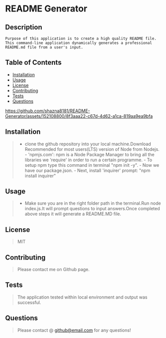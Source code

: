 
  # README Generator

  ##  Description 
    Purpose of this application is to create a high quality README file. This command-line application dynamically generates a professional README.md file from a user's input.

  ## Table of Contents 
   - [Installation](#installation)
   - [Usage](#usage)
   - [License](#license)
   - [Contributing](#contributing)
   - [Tests](#tests)
   - [Questions](#questions)
  

https://github.com/shazna8181/README-Generator/assets/152108800/8f3aaa22-c67d-4d62-a1ca-819aa9ea9bfa


  ## Installation 
   > - clone the github repository into your local machine.Download Recommended for most users(LTS) version of Node from Nodejs.  - 'npmjs.com': npm is a Node Package Manager to bring all the libraries we 'require' in order to run a certain programme.  - To setup npm type this command in terminal "npm init -y".  - Now we have our package.json.  - Next, install 'inquirer' prompt: "npm install inquirer"

  ## Usage 
   > - Make sure you are in the right folder path in the terminal.Run node index.js.It will prompt questions to input answers.Once completed above steps it will generate a README.MD file.

  ## License 
   > MIT

  ## Contributing 
   > Please contact me on Github page.

  ## Tests
   > The application tested within local environment and output was successful.

  ## Questions
   >   Please contact @ github@email.com for any questions!

